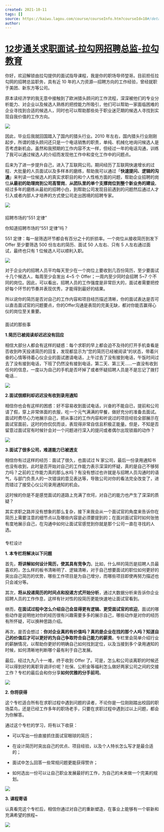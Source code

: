 ```yaml
---
created: 2021-10-11
tags: []
source: https://kaiwu.lagou.com/course/courseInfo.htm?courseId=18#/detail/pc?id=374
author: 
---
```


# [12步通关求职面试-拉勾网招聘总监-拉勾教育](https://kaiwu.lagou.com/course/courseInfo.htm?courseId=18#/detail/pc?id=374)


你好，欢迎解锁由拉勾提供的面试指导课程，我是你的职场导师堃哥。目前担任拉勾网的招聘总监职务，具有近 10 年的人力资源—招聘方向的工作经验，曾经就职于美团、新东方等公司。  

原本读经济学的我无意中接触到了欧洲猎头顾问的工作流程，深深被他们的专业分析能力、对企业以及候选人熟练的把控能力所吸引，他们可以帮助一家面临困难的企业寻找到合适的候选人，同时也可以帮助那些处于职业迷茫期的候选人寻找到实现自我价值的工作方向。

![](https://s0.lgstatic.com/i/image2/M01/AE/1E/CgotOV3fPsiAPd-pAAG4_UnEw7A590.png)

因此，毕业后我就回国踏入了国内的猎头行业。2010 年左右，国内猎头行业刚刚起步，所谓的猎头顾问还只是一个电话销售的职责，单纯、机械化地询问候选人是否考虑新机会。虽然和我预期的工作内容不太一样，但经过一年的电话沟通，训练了我可以通过候选人的介绍而发现他工作中和变化工作中的问题点。  

后来为了进一步提升自己，进入了互联网公司。期间经历了互联网快速增长的过程、大批量的人员面试以及多样本的磨练，帮助我可以通过「**快速提问、逻辑的沟通**」来判读一位候选人的真实求职目的和个人性格方面的问题，帮助企业招聘的岗位**从最初的助理岗到公司高管岗**，**从团队里的单个支撑岗位到整个新业务的建设**。经过多年的磨练从最初的招聘小白，到帮助公司发现目前遇到的问题然后通过人才引入或者内部人才培养的方式使公司走出困境的招聘专家。

![](https://s0.lgstatic.com/i/image2/M01/AD/FE/CgoB5l3fPsmAHoXRAAAnKZMCZMw614.png)

### 

招聘市场的“551 定律”

你知道招聘市场的“551 定律”吗？

551 定律：每一层筛选环节都会有百分之十的折损率。一个岗位从接收简历到发下 Offer 至少要筛选 500 份左右的简历、面试 50 人左右、只有 5 人左右通过面试，最终也只有 1 位候选人可以顺利入职。

![](https://s0.lgstatic.com/i/image2/M01/AE/1E/CgotOV3fPsmADYUtAABnT8PRUsA474.png)

对于企业内的招聘人员平均每天至少在一个岗位上要收到几百份简历，至少要面试十几个候选人，每周至少会发出 4~5 个 Offer；一周内至少同时会招聘 5~7 个不同的岗位。因此，可以看出，招聘人员的工作强度是非常巨大的，面试者需要把控好每个环节的节奏并表现优秀，才能得到最好的结果。

所以说你的简历是否对自己的工作内容和项目经历描述清晰，你的面试表达是否可以直击面试官的问题要点，你的Offer沟通是表现的完美无缺，都对你能否赢得心仪的岗位至关重要。

### 

面试的那些事

**1.简历已被阅读却迟迟没有回应**

相信大部分人都会有这样的疑惑：每个求职的早上都会迫不及待的打开手机查看是否收到昨天投递简历的回复，发现都显示为“您的简历已经被阅读”的状态，带着兴奋的心情等待着心仪企业的面试邀请电话，上午过去了没有接到电话，午饭时间过去了没有接到电话，下班了仍然没有接到电话，第二天、第三天……一直没有收到任何的信息，一度以为自己的手机是否坏掉了或者怀疑招聘人员是不是忘记了拨打电话…

![](https://s0.lgstatic.com/i/image2/M01/AD/FE/CgoB5l3fPsmAKnkzAABRDKPFAwg478.png)

**2.面试很顺利却迟迟没有收到录用通知**

相信你也会有这样的困惑：好不容易收到面试电话，兴奋的不能自已，提前和公司请了假，穿上非常体面的衣服，吃一个元气满满的早餐，做好充分的准备去面试。面试时费尽心力地展示自己，把从事过的工作内容和听说过的项目经验全部展示在面试官面前，这时的你侃侃而谈，表现得非常自信且积极正能量。但是，不知是否留意过面试官有时候针会对一个问题进行深入的提问或者偶尔出现锁眉的动作？

![](https://s0.lgstatic.com/i/image2/M01/AE/1E/CgotOV3fPsmATc2oAAClpvSfT2E809.png)

**3.面试了很多公司，难道能力已被透支**

相信你有过这样的经历：面试了很久，也面试过 N 家公司，最后一份录用通知书也没有收到，此时是否开始对自己的工作能力表示深深的怀疑，真的是自己不够努力吗？之前的工作能力真的那么水吗？有没有想过也许就是与招聘人员沟通时的语气，与部门负责人的一次错误的意见表达等，导致公司对你的看法完全改变了，进而错过了接受心仪公司录用通知的机会。

这时候的你是不是感觉面试的道路上充满了坎坷，对自己的能力也产生了深深的质疑？

其实求职之路并没有想象的那么复杂，接下来我会从一个面试官的角度来告诉你在简历上需要注意的细节点以及哪些内容是必须要提到的；在面对面试官时如何张弛有度地展示自己，在沟通中如何让面试官感觉到你就是那个公司一直在寻找的人选。

### 

专栏设计

**1\. 本专栏将解决以下问题**

首先，**将讲解如何设计简历，使其具有竞争力**。比如，什么样的简历是招聘人员最喜欢的，怎么样的板书清晰明了、逻辑清晰，对于自己想要面试的职位如何更好的突出自己简历的优势，哪些工作项目是为自己增分，而哪些项目即使再努力描述也只会减分等。

其次，**将从投递简历的时间点和投递方式开始分析**，通过大数据分析来告诉你企业招聘人员的工作作息，这样有针对性的投简历更能快速地让面试官看到。

继而，**在面试过程中怎么介绍自己会显得更有逻辑、更受面试官的欢迎**。面试的哪些动作是说明他对你的经历很有兴趣需要多多的展示自己，哪些动作是对你的经历有所怀疑，可以换种思路介绍。

再次，是否会想过：**你对企业真的有价值吗？真的是企业在找的那个人吗？知道自己的价值后才可以更好的为自己争取符合自己能力的薪资**。专栏里会简单介绍行业的薪酬情况，以帮助你更好的明确自己如何找到定位，以及当接到多个录用通知的时候，如何清晰地判断哪个最有利于自己发展。

最后，经过九九八十一难，终于收到 Offer 了。可是，怎么和公司谈离职的时候还可以得到好的离职背调评价呢？社保、公积金等福利怎么做好两家公司之间的交接工作？专栏的最后会和你分享**如何优雅的分手前司**。

![](https://s0.lgstatic.com/i/image2/M01/AD/FE/CgoB5l3fPsqAcrBRAADDlP9CcDI204.png)

**2\. 你将获得**

这个专栏适合所有在求职过程中遇到问题的读者，不论你是一位刚刚踏出校园的职场菜鸟，还是已经工作多年的职场老手，只要在求职过程中遇到过以上问题，都会为你解答。

通过这个专栏的学习，将有以下收获：

-   可以写出一份直接抓住面试官眼球的简历；
    
-   在设计简历时突出自己的优点、项目经验，以及个人特长怎么写才是最合适的；
    
-   面试中怎么回答一些常规问题更能获得赞许；
    
-   如何选出一份可以让自己职业发展最好的工作，为自己的未来做一个完美的规划。
    

![](https://s0.lgstatic.com/i/image2/M01/AE/1E/CgotOV3fPsqAYIjOAABPqRoOsfc285.png)

**3\. 课程寄语**

认真看完这个专栏后，相信你通过对自己的重新塑造，在事业上能够有一个崭新和充满希望的旅程~

![](https://s0.lgstatic.com/i/image2/M01/AD/FE/CgoB5l3fPsuAOs6WAAE6K4jp0ew643.png)
